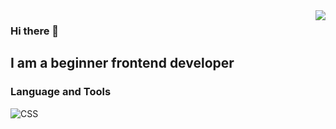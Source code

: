 <img align="right" src="https://visitor-badge.laobi.icu/badge?page_id=Ersultanoll.ersultanoll" />

### Hi there 👋

## I am a beginner frontend developer

### Language and Tools
![CSS](https://img.shields.io/badge/CSS-blue)
<!--
**Ersultanoll/ersultanoll** is a ✨ _special_ ✨ repository because its `README.md` (this file) appears on your GitHub profile.

Here are some ideas to get you started:

- 🔭 I’m currently working on ...
- 🌱 I’m currently learning ...
- 👯 I’m looking to collaborate on ...
- 🤔 I’m looking for help with ...
- 💬 Ask me about ...
- 📫 How to reach me: ...
- 😄 Pronouns: ...
- ⚡ Fun fact: ...
-->
